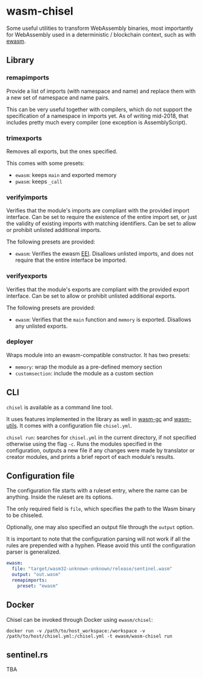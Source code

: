 # wasm-chisel

Some useful utilities to transform WebAssembly binaries, most importantly for WebAssembly used in a deterministic / blockchain context,
such as with [ewasm].

## Library

### remapimports

Provide a list of imports (with namespace and name) and replace them with a new set of namespace and name pairs.

This can be very useful together with compilers, which do not support the specification of a namespace in imports yet. As of writing mid-2018,
that includes pretty much every compiler (one exception is AssemblyScript).

### trimexports

Removes all exports, but the ones specified.

This comes with some presets:
- `ewasm`: keeps `main` and exported memory
- `pwasm`: keeps `_call`

### verifyimports

Verifies that the module's imports are compliant with the provided import interface.
Can be set to require the existence of the entire import set, or just the validity of existing imports with matching identifiers.
Can be set to allow or prohibit unlisted additional imports.

The following presets are provided:
- `ewasm`: Verifies the ewasm [EEI](https://github.com/ewasm/design/blob/master/eth_interface.md). Disallows unlisted imports, and does not require that the entire interface be imported.

### verifyexports

Verifies that the module's exports are compliant with the provided export interface.
Can be set to allow or prohibit unlisted additional exports.

The following presets are provided:
- `ewasm`: Verifies that the `main` function and `memory` is exported. Disallows any unlisted exports.

### deployer

Wraps module into an ewasm-compatible constructor. It has two presets:
- `memory`: wrap the module as a pre-defined memory section
- `customsection`: include the module as a custom section

## CLI

`chisel` is available as a command line tool.

It uses features implemented in the library as well in [wasm-gc] and [wasm-utils]. It comes with a configuration file `chisel.yml`.

`chisel run`: searches for `chisel.yml` in the current directory, if not specified otherwise using the flag `-c`. Runs the modules specified in the configuration, outputs a new file if any changes were made by translator or creator modules, and prints a brief report of each module's results.

## Configuration file

The configuration file starts with a ruleset entry, where the name can be anything. Inside the ruleset are its options.

The only required field is `file`, which specifies the path to the Wasm binary to be chiseled.

Optionally, one may also specified an output file through the `output` option.

It is important to note that the configuration parsing will not work if all the rules are prepended with a hyphen. Please avoid this until the configuration parser is generalized.

```yaml
ewasm:
  file: "target/wasm32-unknown-unknown/release/sentinel.wasm"
  output: "out.wasm"
  remapimports:
    preset: "ewasm"
```

## Docker

Chisel can be invoked through Docker using `ewasm/chisel`:

```
docker run -v /path/to/host_workspace:/workspace -v /path/to/host/chisel.yml:/chisel.yml -t ewasm/wasm-chisel run
```

## sentinel.rs

TBA

[ewasm]: http://github.com/ewasm
[wasm-gc]: https://github.com/alexcrichton/wasm-gc
[wasm-utils]: https://github.com/paritytech/wasm-utils

